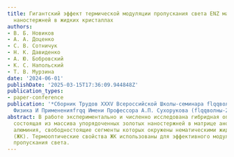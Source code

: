 ```yaml
---
title: Гигантский эффект термической модуляции пропускания света ENZ массивом плазмонных
  наностержней в жидких кристаллах
authors:
- В. Б. Новиков
- А. А. Доценко
- С. В. Сотничук
- Н. К. Давиденко
- А. Ю. Бобровский
- К. С. Напольский
- Т. В. Мурзина
date: '2024-06-01'
publishDate: '2025-03-15T17:36:09.944848Z'
publication_types:
- paper-conference
publication: '*Сборник Трудов XXXV Всероссийской Школы-семинара flqqволновые Явления:
  Физика И Примененияfrqq Имени Профессора А.П. Сухорукова (flqqволны-2024frqq)*'
abstract: В работе экспериментально и численно исследована гибридная оптическая структура,
  состоящая из массива упорядоченных золотых наностержней в матрице анодного оксида
  алюминия, свободностоящие сегменты которых окружены нематическими жидкими кристаллами
  (ЖК). Термооптические свойства ЖК использованы для эффективного модулирования коэффициента
  пропускания света.
---
```

